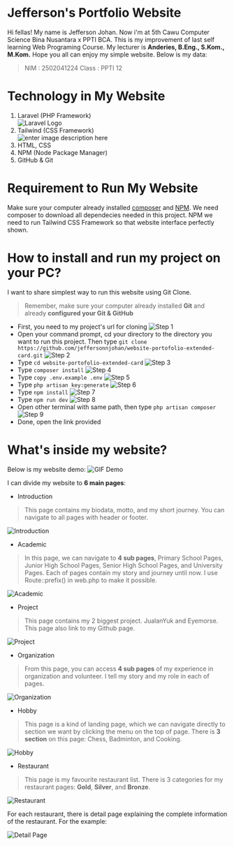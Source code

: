 # Jefferson's Portfolio Website

Hi fellas! My name is Jefferson Johan. Now i'm at 5th Cawu Computer Science Bina Nusantara x PPTI BCA. This is my improvement of last self learning Web Programing Course.  My lecturer is **Anderies, B.Eng., S.Kom., M.Kom.** Hope you all can enjoy my simple website. Below is my data:

> NIM  : 2502041224
>Class : PPTI 12


# Technology in My Website
1. Laravel (PHP Framework)<br>
![Laravel Logo](https://upload.wikimedia.org/wikipedia/commons/thumb/9/9a/Laravel.svg/200px-Laravel.svg.png)
2. Tailwind (CSS Framework)<br>
![enter image description here](https://upload.wikimedia.org/wikipedia/commons/thumb/d/d5/Tailwind_CSS_Logo.svg/200px-Tailwind_CSS_Logo.svg.png)
3. HTML, CSS
4. NPM (Node Package Manager)
5. GitHub & Git

# Requirement to Run My Website
Make sure your computer already installed [composer](https://getcomposer.org/download/) and [NPM](https://nodejs.org/en).  We need composer to download all dependecies needed in this project. NPM we need to run Tailwind CSS Framework so that website interface perfectly shown.

# How to install and run my project on your PC?

I want to share simplest way to run this website using Git Clone.

> Remember, make sure your computer already installed **Git** and already **configured your Git & GitHub**

 - First, you need to my project's url for cloning
 ![Step 1](https://github.com/jeffersonnjohan/website-portofolio-extended-card/blob/main/public/img/clone1.png)
- Open your command prompt, cd your directory to the directory you want to run this project. Then type `git clone https://github.com/jeffersonnjohan/website-portofolio-extended-card.git`
![Step 2](https://github.com/jeffersonnjohan/website-portofolio-extended-card/blob/main/public/img/clone2.png)
- Type `cd website-portofolio-extended-card`
![Step 3](https://github.com/jeffersonnjohan/website-portofolio-extended-card/blob/main/public/img/clone3.png)
- Type `composer install`
![Step 4](https://github.com/jeffersonnjohan/website-portofolio-extended-card/blob/main/public/img/clone4.png)
- Type `copy .env.example .env`
![Step 5](https://github.com/jeffersonnjohan/website-portofolio-extended-card/blob/main/public/img/clone5.png)
- Type `php artisan key:generate`
![Step 6](https://github.com/jeffersonnjohan/website-portofolio-extended-card/blob/main/public/img/clone6.png)
- Type `npm install`
![Step 7](https://github.com/jeffersonnjohan/website-portofolio-extended-card/blob/main/public/img/clone7.png)
- Type `npm run dev`
![Step 8](https://github.com/jeffersonnjohan/website-portofolio-extended-card/blob/main/public/img/clone8.png)
- Open other terminal with same path, then type `php artisan composer`
![Step 9](https://github.com/jeffersonnjohan/website-portofolio-extended-card/blob/main/public/img/clone9.png)
- Done, open the link provided

# What's inside my website?
Below is my website demo:
![GIF Demo](https://github.com/jeffersonnjohan/website-portofolio-extended-card/blob/main/public/gif/web.gif)

I can divide my website to **6 main pages**:
- Introduction
>This page contains my biodata, motto, and my short journey. You can navigate to all pages with header or footer.

![Introduction](https://github.com/jeffersonnjohan/website-portofolio-extended-card/blob/main/public/img/introductionn.png)
- Academic
> In this page, we can navigate to **4 sub pages**, Primary School Pages, Junior High School Pages, Senior High School Pages, and University Pages. Each of pages contain my story and journey until now. I use Route::prefix() in web.php to make it possible.

![Academic](https://github.com/jeffersonnjohan/website-portofolio-extended-card/blob/main/public/img/academicc.png)
- Project
> This page contains my 2 biggest project. JualanYuk and Eyemorse. This page also link to my Github page.

![Project](https://github.com/jeffersonnjohan/website-portofolio-extended-card/blob/main/public/img/projectt.png)
- Organization
> From this page, you can access **4 sub pages** of my experience in organization and volunteer. I tell my story and my role in each of pages.

![Organization](https://github.com/jeffersonnjohan/website-portofolio-extended-card/blob/main/public/img/organizationn.png)
- Hobby
> This page is a kind of landing page, which we can navigate directly to section we want by clicking the menu on the top of page. There is **3 section** on this page: Chess, Badminton, and Cooking.
 
![Hobby](https://github.com/jeffersonnjohan/website-portofolio-extended-card/blob/main/public/img/hobbyy.png)

- Restaurant
> This page is my favourite restaurant list. There is 3 categories for my restaurant pages: **Gold**, **Silver**, and **Bronze**.

![Restaurant](https://github.com/jeffersonnjohan/website-portofolio-extended-card/blob/main/public/img/restaurant.png)

 For each restaurant, there is detail page explaining the complete information of the restaurant. For the example:

![Detail Page](https://github.com/jeffersonnjohan/website-portofolio-extended-card/blob/main/public/img/detailPage.png)
